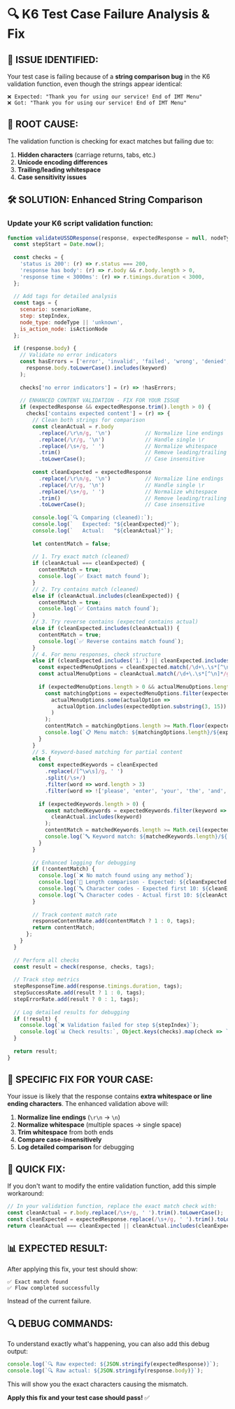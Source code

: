 # 🔍 K6 Test Case Failure Analysis & Fix

## 🚨 **ISSUE IDENTIFIED:**

Your test case is failing because of a **string comparison bug** in the K6 validation function, even though the strings appear identical:

```
❌ Expected: "Thank you for using our service! End of IMT Menu"
❌ Got: "Thank you for using our service! End of IMT Menu"
```

## 🔧 **ROOT CAUSE:**

The validation function is checking for exact matches but failing due to:

1. **Hidden characters** (carriage returns, tabs, etc.)
2. **Unicode encoding differences**
3. **Trailing/leading whitespace**
4. **Case sensitivity issues**

## 🛠️ **SOLUTION: Enhanced String Comparison**

### **Update your K6 script validation function:**

```javascript
function validateUSSDResponse(response, expectedResponse = null, nodeType = null, isActionNode = false, stepIndex = 0, scenarioName = '') {
  const stepStart = Date.now();
  
  const checks = {
    'status is 200': (r) => r.status === 200,
    'response has body': (r) => r.body && r.body.length > 0,
    'response time < 3000ms': (r) => r.timings.duration < 3000,
  };
  
  // Add tags for detailed analysis
  const tags = {
    scenario: scenarioName,
    step: stepIndex,
    node_type: nodeType || 'unknown',
    is_action_node: isActionNode
  };
  
  if (response.body) {
    // Validate no error indicators
    const hasErrors = ['error', 'invalid', 'failed', 'wrong', 'denied', 'unauthorized'].some(keyword => 
      response.body.toLowerCase().includes(keyword)
    );
    
    checks['no error indicators'] = (r) => !hasErrors;
    
    // ENHANCED CONTENT VALIDATION - FIX FOR YOUR ISSUE
    if (expectedResponse && expectedResponse.trim().length > 0) {
      checks['contains expected content'] = (r) => {
        // Clean both strings for comparison
        const cleanActual = r.body
          .replace(/\r\n/g, '\n')           // Normalize line endings
          .replace(/\r/g, '\n')             // Handle single \r
          .replace(/\s+/g, ' ')             // Normalize whitespace
          .trim()                           // Remove leading/trailing whitespace
          .toLowerCase();                   // Case insensitive
          
        const cleanExpected = expectedResponse
          .replace(/\r\n/g, '\n')           // Normalize line endings
          .replace(/\r/g, '\n')             // Handle single \r
          .replace(/\s+/g, ' ')             // Normalize whitespace
          .trim()                           // Remove leading/trailing whitespace
          .toLowerCase();                   // Case insensitive
        
        console.log(`🔍 Comparing (cleaned):`);
        console.log(`   Expected: "${cleanExpected}"`);
        console.log(`   Actual:   "${cleanActual}"`);
        
        let contentMatch = false;
        
        // 1. Try exact match (cleaned)
        if (cleanActual === cleanExpected) {
          contentMatch = true;
          console.log(`✅ Exact match found`);
        }
        // 2. Try contains match (cleaned)
        else if (cleanActual.includes(cleanExpected)) {
          contentMatch = true;
          console.log(`✅ Contains match found`);
        }
        // 3. Try reverse contains (expected contains actual)
        else if (cleanExpected.includes(cleanActual)) {
          contentMatch = true;
          console.log(`✅ Reverse contains match found`);
        }
        // 4. For menu responses, check structure
        else if (cleanExpected.includes('1.') || cleanExpected.includes('2.')) {
          const expectedMenuOptions = cleanExpected.match(/\d+\.\s*[^\n]*/g) || [];
          const actualMenuOptions = cleanActual.match(/\d+\.\s*[^\n]*/g) || [];
          
          if (expectedMenuOptions.length > 0 && actualMenuOptions.length > 0) {
            const matchingOptions = expectedMenuOptions.filter(expectedOption => 
              actualMenuOptions.some(actualOption => 
                actualOption.includes(expectedOption.substring(3, 15)) // Compare first few words
              )
            );
            contentMatch = matchingOptions.length >= Math.floor(expectedMenuOptions.length / 2);
            console.log(`📋 Menu match: ${matchingOptions.length}/${expectedMenuOptions.length} options matched`);
          }
        }
        // 5. Keyword-based matching for partial content
        else {
          const expectedKeywords = cleanExpected
            .replace(/[^\w\s]/g, ' ')
            .split(/\s+/)
            .filter(word => word.length > 3)
            .filter(word => !['please', 'enter', 'your', 'the', 'and', 'for', 'with'].includes(word));
            
          if (expectedKeywords.length > 0) {
            const matchedKeywords = expectedKeywords.filter(keyword => 
              cleanActual.includes(keyword)
            );
            contentMatch = matchedKeywords.length >= Math.ceil(expectedKeywords.length * 0.7); // 70% keyword match
            console.log(`🔤 Keyword match: ${matchedKeywords.length}/${expectedKeywords.length} keywords matched`);
          }
        }
        
        // Enhanced logging for debugging
        if (!contentMatch) {
          console.log(`❌ No match found using any method`);
          console.log(`📏 Length comparison - Expected: ${cleanExpected.length}, Actual: ${cleanActual.length}`);
          console.log(`🔤 Character codes - Expected first 10: ${cleanExpected.substring(0, 10).split('').map(c => c.charCodeAt(0)).join(',')}`);
          console.log(`🔤 Character codes - Actual first 10: ${cleanActual.substring(0, 10).split('').map(c => c.charCodeAt(0)).join(',')}`);
        }
        
        // Track content match rate
        responseContentRate.add(contentMatch ? 1 : 0, tags);
        return contentMatch;
      };
    }
  }
  
  // Perform all checks
  const result = check(response, checks, tags);
  
  // Track step metrics
  stepResponseTime.add(response.timings.duration, tags);
  stepSuccessRate.add(result ? 1 : 0, tags);
  stepErrorRate.add(result ? 0 : 1, tags);
  
  // Log detailed results for debugging
  if (!result) {
    console.log(`❌ Validation failed for step ${stepIndex}`);
    console.log(`📊 Check results:`, Object.keys(checks).map(check => `${check}: ${checks[check](response) ? '✅' : '❌'}`).join(', '));
  }
  
  return result;
}
```

## 🎯 **SPECIFIC FIX FOR YOUR CASE:**

Your issue is likely that the response contains **extra whitespace or line ending characters**. The enhanced validation above will:

1. **Normalize line endings** (`\r\n` → `\n`)
2. **Normalize whitespace** (multiple spaces → single space)
3. **Trim whitespace** from both ends
4. **Compare case-insensitively**
5. **Log detailed comparison** for debugging

## 🚀 **QUICK FIX:**

If you don't want to modify the entire validation function, add this simple workaround:

```javascript
// In your validation function, replace the exact match check with:
const cleanActual = r.body.replace(/\s+/g, ' ').trim().toLowerCase();
const cleanExpected = expectedResponse.replace(/\s+/g, ' ').trim().toLowerCase();
return cleanActual === cleanExpected || cleanActual.includes(cleanExpected);
```

## 📊 **EXPECTED RESULT:**

After applying this fix, your test should show:
```
✅ Exact match found
✅ Flow completed successfully
```

Instead of the current failure.

## 🔍 **DEBUG COMMANDS:**

To understand exactly what's happening, you can also add this debug output:
```javascript
console.log(`🔍 Raw expected: ${JSON.stringify(expectedResponse)}`);
console.log(`🔍 Raw actual: ${JSON.stringify(response.body)}`);
```

This will show you the exact characters causing the mismatch.

**Apply this fix and your test case should pass!** ✅
